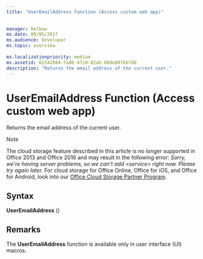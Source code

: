 ```yaml
---
title: "UserEmailAddress Function (Access custom web app)"
 
 
manager: kelbow
ms.date: 09/05/2017
ms.audience: Developer
ms.topic: overview
  
ms.localizationpriority: medium
ms.assetid: 61342884-7a86-47c0-82a6-06de8076b7d0
description: "Returns the email address of the current user."
---
```


# UserEmailAddress Function (Access custom web app)

Returns the email address of the current user.
  
> [!NOTE]
> The cloud storage feature described in this article is no longer supported in Office 2013 and Office 2016 and may result in the following error:
> *Sorry, we're having server problems, so we can't add \<service\> right now. Please try again later.*
> For cloud storage for Office Online, Office for iOS, and Office for Android, look into our [Office Cloud Storage Partner Program](https://dev.office.com/programs/officecloudstorage).
  
## Syntax

 **UserEmailAddress** ()
  
## Remarks

The **UserEmailAddress** function is available only in user interface (UI) macros.
  